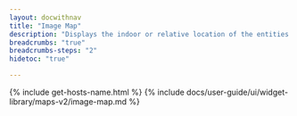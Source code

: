 ```yaml
---
layout: docwithnav
title: "Image Map"
description: "Displays the indoor or relative location of the entities on the image map. Useful to display floor maps, smart parking, etc. Entity coordinates are expected to be in the range from 0 to 1. Highly customizable via custom markers, marker tooltips, and widget actions."
breadcrumbs: "true"
breadcrumbs-steps: "2"
hidetoc: "true"

---
```

{% include get-hosts-name.html %}
{% include docs/user-guide/ui/widget-library/maps-v2/image-map.md %}

